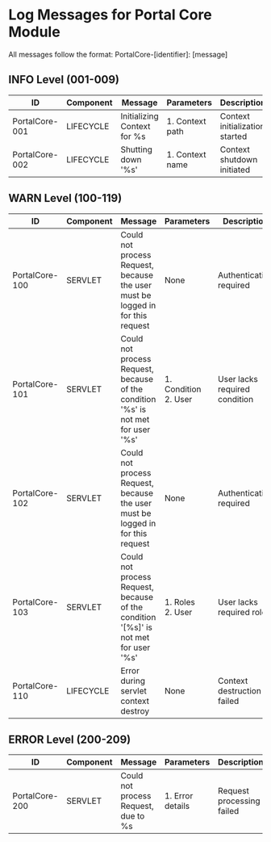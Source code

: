 # Log Messages for Portal Core Module

All messages follow the format: PortalCore-[identifier]: [message]

## INFO Level (001-009)

| ID | Component | Message | Parameters | Description |
|----|-----------|---------|------------|-------------|
| PortalCore-001 | LIFECYCLE | Initializing Context for %s | 1. Context path | Context initialization started |
| PortalCore-002 | LIFECYCLE | Shutting down '%s' | 1. Context name | Context shutdown initiated |

## WARN Level (100-119)

| ID | Component | Message | Parameters | Description |
|----|-----------|---------|------------|-------------|
| PortalCore-100 | SERVLET | Could not process Request, because the user must be logged in for this request | None | Authentication required |
| PortalCore-101 | SERVLET | Could not process Request, because of the condition '%s' is not met for user '%s' | 1. Condition<br>2. User | User lacks required condition |
| PortalCore-102 | SERVLET | Could not process Request, because the user must be logged in for this request | None | Authentication required |
| PortalCore-103 | SERVLET | Could not process Request, because of the condition '[%s]' is not met for user '%s' | 1. Roles<br>2. User | User lacks required roles |
| PortalCore-110 | LIFECYCLE | Error during servlet context destroy | None | Context destruction failed |

## ERROR Level (200-209)

| ID | Component | Message | Parameters | Description |
|----|-----------|---------|------------|-------------|
| PortalCore-200 | SERVLET | Could not process Request, due to %s | 1. Error details | Request processing failed |
